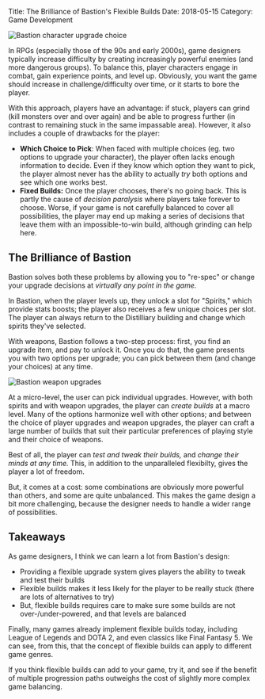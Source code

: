 Title: The Brilliance of Bastion's Flexible Builds
Date: 2018-05-15
Category: Game Development

![Bastion character upgrade choice](https://i.imgur.com/GYqOEZF.jpg)

In RPGs (especially those of the 90s and early 2000s), game designers typically increase difficulty by creating increasingly powerful enemies (and more dangerous groups). To balance this, player characters engage in combat, gain experience points, and level up. Obviously, you want the game should increase in challenge/difficulty over time, or it starts to bore the player.

With this approach, players have an advantage: if stuck, players can grind (kill monsters over and over again) and be able to progress further (in contrast to remaining stuck in the same impassable area). However, it also includes a couple of drawbacks for the player:

- **Which Choice to Pick**: When faced with multiple choices (eg. two options to upgrade your character), the player often lacks enough information to decide. Even if they know which option they want to pick, the player almost never has the ability to actually *try* both options and see which one works best.
- **Fixed Builds:** Once the player chooses, there's no going back. This is partly the cause of *decision paralysis* where players take forever to choose. Worse, if your game is not carefully balanced to cover all possibilities, the player may end up making a series of decisions that leave them with an impossible-to-win build, although grinding can help here.

## The Brilliance of Bastion

Bastion solves both these problems by allowing you to "re-spec" or change your upgrade decisions at *virtually any point in the game.*

In Bastion, when the player levels up, they unlock a slot for "Spirits," which provide stats boosts; the player also receives a few unique choices per slot. The player can always return to the Distilliary building and change which spirits they've selected.

With weapons, Bastion follows a two-step process: first, you find an upgrade item, and pay to unlock it. Once you do that, the game presents you with two options per upgrade; you can pick between them (and change your choices) at any time.

![Bastion weapon upgrades](https://i.imgur.com/MJ183AD.png)

At a micro-level, the user can pick individual upgrades. However, with both spirits and with weapon upgrades, the player can *create builds* at a macro level. Many of the options harmonize well with other options; and between the choice of player upgrades and weapon upgrades, the player can craft a large number of builds that suit their particular preferences of playing style and their choice of weapons.

Best of all, the player can *test and tweak their builds,* and *change their minds at any time.* This, in addition to the unparalleled flexibilty, gives the player a lot of freedom.

But, it comes at a cost: some combinations are obviously more powerful than others, and some are quite unbalanced. This makes the game design a bit more challenging, because the designer needs to handle a wider range of possibilities.

## Takeaways

As game designers, I think we can learn a lot from Bastion's design:

- Providing a flexible upgrade system gives players the ability to tweak and test their builds
- Flexible builds makes it less likely for the player to be really stuck (there are lots of alternatives to try)
- But, flexible builds requires care to make sure some builds are not over-/under-powered, and that levels are balanced

Finally, many games already implement flexible builds today, including League of Legends and DOTA 2, and even classics like Final Fantasy 5. We can see, from this, that the concept of flexible builds can apply to different game genres.

If you think flexible builds can add to your game, try it, and see if the benefit of multiple progression paths outweighs the cost of slightly more complex game balancing.